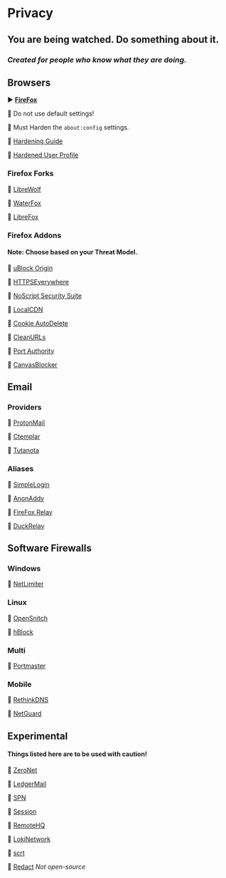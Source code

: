 # Privacy  
## You are being watched. Do something about it. 
### *Created for people who know what they are doing.*



## Browsers

▶  [**FireFox**](https://www.mozilla.org)

🔹 Do not use default settings!

🔹 Must Harden the ``about:config`` settings.

🔹  [Hardening Guide](https://chrisx.xyz/blog/yet-another-firefox-hardening-guide/)

🔹 [Hardened User Profile](https://github.com/arkenfox/user.js)


### Firefox Forks

🔹 [LibreWolf](https://librewolf.net/)

🔹 [WaterFox](https://www.waterfox.net/)
   
🔹 [LibreFox](https://github.com/intika/Librefox/)

### Firefox Addons

#### Note: Choose based on your Threat Model.

🔹 [uBlock Origin](https://addons.mozilla.org/en-US/firefox/addon/ublock-origin/)

🔹 [HTTPSEverywhere](https://www.eff.org/deeplinks/2021/09/https-actually-everywhere) 

🔹 [NoScript Security Suite](https://addons.mozilla.org/en-US/firefox/addon/noscript)

🔹 [LocalCDN](https://addons.mozilla.org/en-US/firefox/addon/localcdn-fork-of-decentraleye)

🔹 [Cookie AutoDelete](https://addons.mozilla.org/en-US/firefox/addon/cookie-autodelete)

🔹 [CleanURLs](https://gitlab.com/KevinRoebert/ClearUrls/-/blob/master/README.md)

🔹 [Port Authority](https://addons.mozilla.org/en-US/firefox/addon/port-authority/)

🔹 [CanvasBlocker](https://addons.mozilla.org/en-US/firefox/addon/canvasblocker/)


## Email

### Providers

🔹 [ProtonMail](https://protonmail.com)

🔹 [Ctemplar](https://ctemplar.com)

🔹 [Tutanota](https://tutanota.com/)

### Aliases

🔹 [SimpleLogin](https://simplelogin.io/)

🔹 [AnonAddy](https://anonaddy.com/)

🔹 [FireFox Relay](https://relay.firefox.com/)

🔹 [DuckRelay](https://duckduckgo.com/email/choose-address)


## Software Firewalls

### Windows

🔹 [NetLimiter](https://www.netlimiter.com/)

### Linux

🔹 [OpenSnitch](https://github.com/evilsocket/opensnitch)

🔹 [hBlock](https://github.com/hectorm/hblock)

### Multi 
🔹 [Portmaster](https://github.com/Safing/portmaster)

### Mobile

🔹 [RethinkDNS](https://rethinkdns.com/)

🔹 [NetGuard](https://netguard.me/)


## Experimental
#### Things listed here are to be used with caution!

🔹 [ZeroNet](https://zeronet.io/)

🔹 [LedgerMail](https://ledgermail.io/)

🔹 [SPN](https://safing.io/spn/)

🔹 [Session](https://getsession.org/)

🔹 [RemoteHQ](https://www.remotehq.com/)

🔹 [LokiNetwork](https://loki.network)

🔹 [scrt](https://scrt.link/)

🔹 [Redact](https://redact.dev/) *Not open-source*

